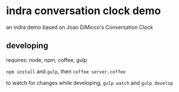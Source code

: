 # indra conversation clock demo

an indra demo based on Joan DiMicco's Conversation Clock

## developing

requires: node, npm, coffee, gulp

`npm install` and `gulp`, then `coffee server.coffee`

to watch for changes while developing, `gulp watch` and `gulp develop`
